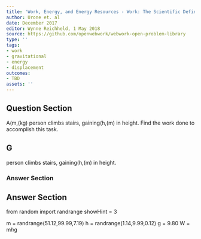 ```yaml
---
title: 'Work, Energy, and Energy Resources - Work: The Scientific Definition'
author: Urone et. al
date: December 2017
editor: Wynne Reichheld, 1 May 2018
source: https://github.com/openwebwork/webwork-open-problem-library
type: ''
tags:
- work
- gravitational
- energy
- displacement
outcomes:
- TBD
assets: ''
---
```


## Question Section 

A(m,(kg) person climbs stairs, gaining(h,(m) in height. 
Find the work done to accomplish this task.

## G
person climbs stairs, gaining(h,(m) in height. 
### Answer Section


## Answer Section

from random import randrange
showHint = 3

m = randrange(51.12,99.99,7.19)
h = randrange(1.14,9.99,0.12)
g = 9.80
W = m*h*g